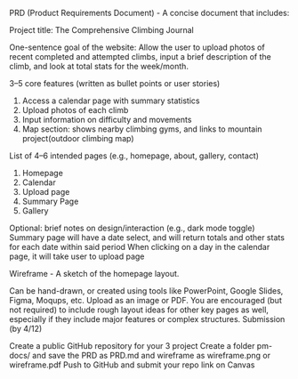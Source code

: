 PRD (Product Requirements Document) - A concise document that includes:

Project title:
The Comprehensive Climbing Journal

One-sentence goal of the website:
Allow the user to upload photos of recent completed and attempted climbs, input a brief description of the climb, and look at total stats for the week/month.

3–5 core features (written as bullet points or user stories)
1. Access a calendar page with summary statistics
2. Upload photos of each climb
3. Input information on difficulty and movements
4. Map section: shows nearby climbing gyms, and links to mountain project(outdoor climbing map)

List of 4–6 intended pages (e.g., homepage, about, gallery, contact)
1. Homepage
2. Calendar
3. Upload page
4. Summary Page 
5. Gallery

Optional: brief notes on design/interaction (e.g., dark mode toggle)
Summary page will have a date select, and will return totals and other stats for each date within said period
When clicking on a day in the calendar page, it will take user to upload page

Wireframe - A sketch of the homepage layout.

Can be hand-drawn, or created using tools like PowerPoint, Google Slides, Figma, Moqups, etc.
Upload as an image or PDF.
You are encouraged (but not required) to include rough layout ideas for other key pages as well, especially if they include major features or complex structures.
Submission (by 4/12)

Create a public GitHub repository for your 3 project
Create a folder pm-docs/ and save the PRD as PRD.md and wireframe as wireframe.png or wireframe.pdf
Push to GitHub and submit your repo link on Canvas